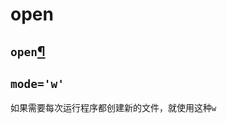 # open

## `open`[¶](https://docs.python.org/3/library/functions.html#open)



## `mode='w'`

如果需要每次运行程序都创建新的文件，就使用这种`w`